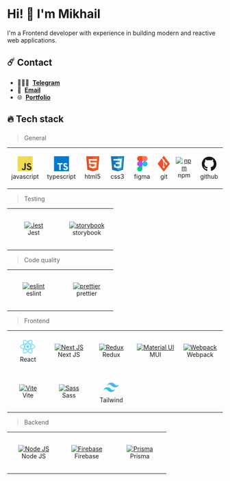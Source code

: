 <h1 align="left">Hi! 👋 I'm Mikhail</h1>

<p align="left">I'm a Frontend developer with experience in building modern and reactive web applications.</p>

## ☄️ Contact

- 👨🏻‍💻 &nbsp;**[Telegram](https://t.me/mquix)**
- 📧 &nbsp;**[Email](mailto:mich.krs.01@gmail.com)**
- 🌐 &nbsp;**[Portfolio](https://mquix.ru)**

###

<h2 align="left">🔥 Tech stack</h2>

###

> General

<table width='100%'>
  <tr>
	<td align="center" width="110" height="90">
	  <a href="">
		<img src="https://raw.githubusercontent.com/devicons/devicon/1119b9f84c0290e0f0b38982099a2bd027a48bf1/icons/javascript/javascript-original.svg" width="36" height="36" alt="javascript" />
	  </a>
	  <br>javascript
	</td>
	<td align="center" width="110" height="90">
	  <a href="">
		<img src="https://raw.githubusercontent.com/devicons/devicon/1119b9f84c0290e0f0b38982099a2bd027a48bf1/icons/typescript/typescript-original.svg" width="36" height="36" alt="typescript" />
	  </a>
	  <br>typescript
	</td>
		<td align="center" width="110" height="90">
	  <a href="">
		<img src="https://github.com/devicons/devicon/blob/master/icons/html5/html5-original.svg" width="36" height="36" alt="Html5" />
	  </a>
	  <br>html5
	</td>
		 <td align="center" width="110" height="90"> 
	  <a href="" >
		<img src="https://github.com/devicons/devicon/blob/master/icons/css3/css3-original.svg" width="36" height="36" alt="css3" />
	  </a>
	  <br>css3
	</td>
	<td align="center" width="110" height="90">
	  <a href="" >
		<img src="https://raw.githubusercontent.com/devicons/devicon/1119b9f84c0290e0f0b38982099a2bd027a48bf1/icons/figma/figma-original.svg" width="36" height="36" alt="figma" />
	  </a>
	  <br>figma
	</td>
	<td align="center" width="110" height="90">
	  <a href="">
		<img src="https://raw.githubusercontent.com/devicons/devicon/1119b9f84c0290e0f0b38982099a2bd027a48bf1/icons/git/git-original.svg" width="36" height="36" alt="git" />
	  </a>
	  <br>git
	</td>
	<td align="center" width="110" height="90"> 
	  <a href="">
		<img src="https://brandeps.com/icon-download/N/Npm-icon-vector-05.svg" width="36" height="36" alt="npm" />
	  </a>
	  <br>npm
	</td>
	 <td align="center" width="110" height="90"> 
	  <a href="" >
		<img src="https://github.com/devicons/devicon/blob/master/icons/github/github-original.svg" width="36" height="36" alt="github" />
	  </a>
	  <br>github
	</td>
</table>

> Testing

<table width='100%'>
  <tr>
	 <td align="center" width="110" height="90"> 
	  <a href="" >
		<img src="https://brandeps.com/icon-download/J/Jest-icon-vector-02.svg" width="36" height="36" alt="Jest" />
	  </a>
	  <br>Jest
	</td>
	</td>
		<td align="center" width="110" height="90"> 
	  <a href="" >
		<img src="https://brandeps.com/icon-download/S/Storybook-icon-vector-02.svg" width="36" height="36" alt="storybook" />
	  </a>
	  <br>storybook
	</td>
  </tr> 
</table>

> Code quality

<table width='100%'>
  <tr>
	 <td align="center" width="110" height="90">
	  <a href="">
		<img src="https://brandeps.com/icon-download/E/Eslint-icon-vector-02.svg" width="36" height="36" alt="eslint" />
	  </a>
	  <br>eslint
	</td>
	<td align="center" width="110" height="90">
	  <a href="">
		<img src="https://brandeps.com/icon-download/P/Prettier-icon-vector-02.svg" width="36" height="36" alt="prettier" />
	  </a>
	  <br>prettier
  </tr> 
</table>

> Frontend

<table width='100%'>
  <tr>
   <td align="center" width="110" height="90">
	  <a href="">
		<img src="https://github.com/devicons/devicon/blob/master/icons/react/react-original.svg" width="36" height="36" alt="React" />
	  </a>
	  <br>React
	</td>
	 <td align="center" width="110" height="90">
	  <a href="" >
		<img src="https://raw.githubusercontent.com/samfromaway/samfromaway/master/.github/images/nextjs.png" width="36" height="36" alt="Next JS" />
	  </a>
	  <br>Next JS
	</td>
 <td align="center" width="110" height="90">
	  <a href="" >
		<img src="https://cdn.worldvectorlogo.com/logos/redux.svg" width="36" height="36" alt="Redux" />
	  </a>
	  <br>Redux
	</td>
     <td align="center" width="110" height="90">
      <a href="">
    	<img src="https://media.zeemly.com/zeemly/product/material-ui.png" width="36" height="36" alt="Material UI" />
      </a>
      <br>MUI
    </td>
   <td align="center" width="110" height="90"> 
	  <a href="" >
		<img src="https://brandeps.com/icon-download/W/Webpack-icon-vector-02.svg" width="36" height="36" alt="Webpack" />
	  </a>
	  <br>Webpack
	</td>
  </tr> 
	<tr>
	<td align="center" width="110" height="90"> 
	  <a href="" >
		<img src="https://vitejs.dev/logo.svg" width="36" height="36" alt="Vite" />
	  </a>
	  <br>Vite
	</td> 
	<td align="center" width="110" height="90">
	  <a href="">
		<img src="https://brandeps.com/icon-download/S/Sass-icon-vector-04.svg" width="36" height="36" alt="Sass" />
	  </a>
	  <br>Sass
	</td>
   <td align="center" width="110" height="90">
	  <a href="">
		<img src="https://github.com/devicons/devicon/blob/master/icons/tailwindcss/tailwindcss-original.svg" width="36" height="36" alt="Tailwind" />
	  </a>
	  <br>Tailwind
	</td>
  </tr> 
</table>

> Backend

<table width='100%'>
  <tr>
	<td align="center" width="110" height="90"> 
	  <a href="" >
		<img src="https://brandeps.com/icon-download/N/Nodejs-icon-vector-02.svg" width="36" height="36" alt="Node JS" />
	  </a>
	  <br>Node JS
	</td>
	 <td align="center" width="110" height="90"> 
	  <a href="" >
		<img src="https://brandeps.com/logo-download/F/Firebase-logo-vector-02.svg" width="36" height="36" alt="Firebase" />
	  </a>
	  <br>Firebase
	</td>
	  <td align="center" width="110" height="90"> 
	  <a href="" >
		<img src="https://brandeps.com/icon-download/P/Prisma-icon-vector-01.svg" width="36" height="36" alt="Prisma" />
	  </a>
	  <br>Prisma
  </tr> 
</table>
